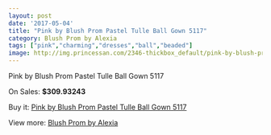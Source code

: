 ```yaml
---
layout: post
date: '2017-05-04'
title: "Pink by Blush Prom Pastel Tulle Ball Gown 5117"
category: Blush Prom by Alexia
tags: ["pink","charming","dresses","ball","beaded"]
image: http://img.princessan.com/2346-thickbox_default/pink-by-blush-prom-pastel-tulle-ball-gown-5117.jpg
---
```

Pink by Blush Prom Pastel Tulle Ball Gown 5117

On Sales: **$309.93243**
<a href="https://www.princessan.com/en/blush-prom-by-alexia/1062-pink-by-blush-prom-pastel-tulle-ball-gown-5117.html"><amp-img layout="responsive" width="600" height="600" src="//img.princessan.com/2346-thickbox_default/pink-by-blush-prom-pastel-tulle-ball-gown-5117.jpg" alt="Pink by Blush Prom Pastel Tulle Ball Gown 5117 0" /></a>
<a href="https://www.princessan.com/en/blush-prom-by-alexia/1062-pink-by-blush-prom-pastel-tulle-ball-gown-5117.html"><amp-img layout="responsive" width="600" height="600" src="//img.princessan.com/2348-thickbox_default/pink-by-blush-prom-pastel-tulle-ball-gown-5117.jpg" alt="Pink by Blush Prom Pastel Tulle Ball Gown 5117 1" /></a>
<a href="https://www.princessan.com/en/blush-prom-by-alexia/1062-pink-by-blush-prom-pastel-tulle-ball-gown-5117.html"><amp-img layout="responsive" width="600" height="600" src="//img.princessan.com/2347-thickbox_default/pink-by-blush-prom-pastel-tulle-ball-gown-5117.jpg" alt="Pink by Blush Prom Pastel Tulle Ball Gown 5117 2" /></a>

Buy it: [Pink by Blush Prom Pastel Tulle Ball Gown 5117](https://www.princessan.com/en/blush-prom-by-alexia/1062-pink-by-blush-prom-pastel-tulle-ball-gown-5117.html "Pink by Blush Prom Pastel Tulle Ball Gown 5117")

View more: [Blush Prom by Alexia](https://www.princessan.com/en/11-blush-prom-by-alexia "Blush Prom by Alexia")